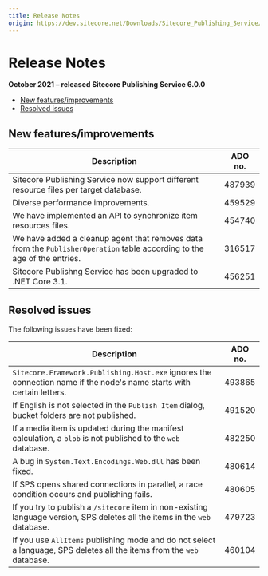 ```yaml
---
title: Release Notes
origin: https://dev.sitecore.net/Downloads/Sitecore_Publishing_Service/6x/Sitecore_Publishing_Service_600/Release_Notes
---
```


# Release Notes

**October 2021 – released Sitecore Publishing Service 6.0.0**

-   [New features/improvements](#New)
-   [Resolved issues](#Resolved)

## New features/improvements

 | Description | ADO no. |
 | --- | --- |
 | ​​Sitecore Publishing Service now support different resource files per target database. | 487939 |
 | Diverse performance improvements. | 459529 |
 | ​We have implemented an API to synchronize item resources files​. | 454740 |
 | We have added a cleanup agent that removes data from the `PublisherOperation` table according to the age of the entries​. | ​316517 |
 | Sitecore Publishng Service has been upgraded to .NET Core 3.1​. | 456251 |

## Resolved issues

The following issues have been fixed:

 | Description | ADO no. |
 | --- | --- |
 | `Sitecore.Framework.Publishing.Host.exe` ignores the connection name ​if the node's name starts with certain letters. | 493865 |
 | If English is not selected in the `Publish Item` dialog​, ​bucket folders are not published. | 491520 |
 | If a media item is updated during the manifest calculation​, ​a `blob` is not published to the `web` database​. | 482250 |
 | ​A bug in `System.Text.Encodings.Web.dll` ​has been fixed. | 480614 |
 | If SPS opens shared connections in parallel​, ​a race condition occurs and publishing fails. | 480605 |
 | If you try to publish a `/sitecore` item in non-existing language version, ​SPS deletes all the items in the `web` database. | 479723 |
 | If you use `AllItems` publishing mode and do not select a language, SPS deletes all the items from the `web` database. | 460104 |